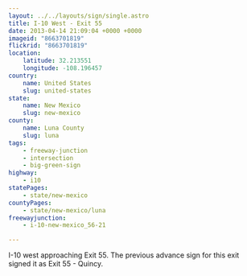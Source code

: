 ```yaml
---
layout: ../../layouts/sign/single.astro
title: I-10 West - Exit 55
date: 2013-04-14 21:09:04 +0000 +0000
imageid: "8663701819"
flickrid: "8663701819"
location:
    latitude: 32.213551
    longitude: -108.196457
country:
    name: United States
    slug: united-states
state:
    name: New Mexico
    slug: new-mexico
county:
    name: Luna County
    slug: luna
tags:
    - freeway-junction
    - intersection
    - big-green-sign
highway:
    - i10
statePages:
    - state/new-mexico
countyPages:
    - state/new-mexico/luna
freewayjunction:
    - i-10-new-mexico_56-21

---
```

I-10 west approaching Exit 55.  The previous advance sign for this exit signed it as Exit 55 - Quincy.